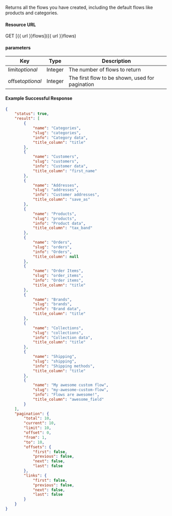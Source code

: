 <!--
@title Get all flows
@author Moltin Ltd
@description Gets a list of flows
@order 15.5

@sidebar 1
@family Flow
@rate No
@auth Yes
@format JSON
@http GET
@version beta
-->
Returns all the flows you have created, including the default flows like products and categories.

#### Resource URL
GET [{{ url }}flows]({{ url }}flows)


#### parameters
Key | Type | Description
--- | ---- | -----------
limit*optional* | Integer | The number of flows to return
offset*optional* | Integer | The first flow to be shown, used for pagination

<!--code-->
#### Example Successful Response
``` json
{
    "status": true,
    "result": [
        {
            "name": "Categories",
            "slug": "categories",
            "info": "Category data",
            "title_column": "title"
        },
        {
            "name": "Customers",
            "slug": "customers",
            "info": "Customer data",
            "title_column": "first_name"
        },
        {
            "name": "Addresses",
            "slug": "addresses",
            "info": "Customer addresses",
            "title_column": "save_as"
        },
        {
            "name": "Products",
            "slug": "products",
            "info": "Product data",
            "title_column": "tax_band"
        },
        {
            "name": "Orders",
            "slug": "orders",
            "info": "Orders",
            "title_column": null
        },
        {
            "name": "Order Items",
            "slug": "order_items",
            "info": "Order items",
            "title_column": "title"
        },
        {
            "name": "Brands",
            "slug": "brands",
            "info": "Brand data",
            "title_column": "title"
        },
        {
            "name": "Collections",
            "slug": "collections",
            "info": "Collection data",
            "title_column": "title"
        },
        {
            "name": "Shipping",
            "slug": "shipping",
            "info": "Shipping methods",
            "title_column": "title"
        },
        {
            "name": "My awesome custom flow",
            "slug": "my-awesome-custom-flow",
            "info": "Flows are awesome!",
            "title_column": "awesome_field"
        }
    ],
    "pagination": {
        "total": 10,
        "current": 10,
        "limit": 10,
        "offset": 0,
        "from": 1,
        "to": 10,
        "offsets": {
            "first": false,
            "previous": false,
            "next": false,
            "last": false
        },
        "links": {
            "first": false,
            "previous": false,
            "next": false,
            "last": false
        }
    }
}
```
<!--/code-->